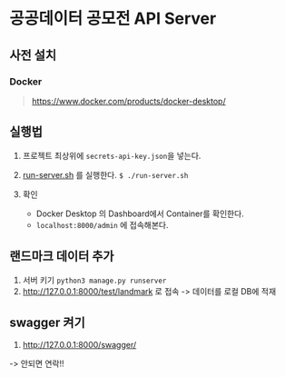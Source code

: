 # 공공데이터 공모전 API Server

## 사전 설치

### Docker

> https://www.docker.com/products/docker-desktop/

###

## 실행법

1. 프로젝트 최상위에 `secrets-api-key.json`을 넣는다.

2. [run-server.sh](./run-server.sh) 를 실행한다. `$ ./run-server.sh`

3. 확인
    * Docker Desktop 의 Dashboard에서 Container를 확인한다.
    * `localhost:8000/admin` 에 접속해본다.

###

## 랜드마크 데이터 추가
1. 서버 키기 `python3 manage.py runserver`
2. http://127.0.0.1:8000/test/landmark 로 접속 -> 데이터를 로컬 DB에 적재

## swagger 켜기
1. http://127.0.0.1:8000/swagger/

-> 안되면 연락!!

